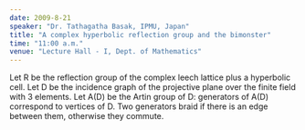 ```yaml
---
date: 2009-8-21
speaker: "Dr. Tathagatha Basak, IPMU, Japan"
title: "A complex hyperbolic reflection group and the bimonster"
time: "11:00 a.m." 
venue: "Lecture Hall - I, Dept. of Mathematics"
---
```

Let R be the reflection group of the complex leech lattice plus a hyperbolic cell. Let D be the incidence graph of the projective plane over the finite field with 3 elements. Let A(D) be the Artin group of D: generators of A(D) correspond to vertices of D. Two generators braid if there is an edge between them, otherwise they commute.
